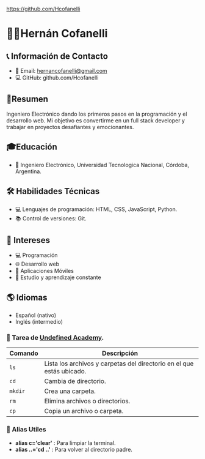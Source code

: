 https://github.com/Hcofanelli

# 🙋‍♂️Hernán Cofanelli
##  📞 Información de Contacto

- 📧 Email: hernancofanelli@gmail.com
- 💻 GitHub: github.com/Hcofanelli
## 📄Resumen
Ingeniero Electrónico dando los primeros pasos en la programación y el desarrollo web. Mi objetivo es convertirme en un full stack developer y trabajar en proyectos desafiantes y emocionantes. 

## 🎓Educación
- 🏫 Ingeniero Electrónico, Universidad Tecnologica Nacional, Córdoba, Argentina.
## 🛠️ Habilidades Técnicas
- 💻 Lenguajes de programación: HTML, CSS, JavaScript, Python.
- 📚 Control de versiones: Git.
## 👀 Intereses
- 💻 Programación
- 🌐 Desarrollo web
- 📱 Aplicaciones Móviles
- 📖 Estudio y aprendizaje constante
## 🌎 Idiomas
- Español (nativo)
- Inglés (intermedio)


### 📝 Tarea de [Undefined Academy](https://undefined.academy/).


| Comando | Descripción                                                           |
| ---     | ---                                                                   |
| `ls`    | Lista los archivos y carpetas del directorio en el que estás ubicado. |
| `cd`    | Cambia de directorio.                                                 |
| `mkdir` | Crea una carpeta.                                                     |
| `rm`    | Elimina archivos o directorios.                                       |
| `cp`    | Copia un archivo o carpeta.                                           |

### 📝 Alias Utiles

- **alias c='clear'** : Para limpiar la terminal.
- **alias ..='cd ..'** : Para volver al directorio padre.